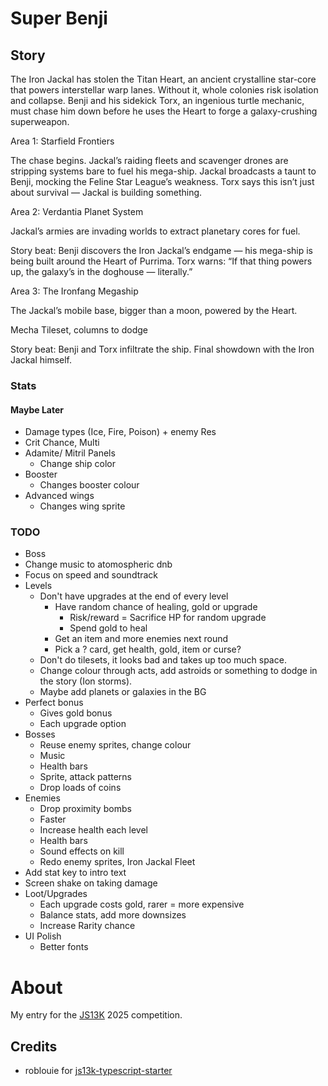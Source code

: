 # Super Benji

## Story

The Iron Jackal has stolen the Titan Heart, an ancient crystalline star-core that powers interstellar warp lanes. Without it, whole colonies risk isolation and collapse.
Benji and his sidekick Torx, an ingenious turtle mechanic, must chase him down before he uses the Heart to forge a galaxy-crushing superweapon.

Area 1: Starfield Frontiers

The chase begins. Jackal’s raiding fleets and scavenger drones are stripping systems bare to fuel his mega-ship. Jackal broadcasts a taunt to Benji, mocking the Feline Star League’s weakness. Torx says this isn’t just about survival — Jackal is building something.

Area 2: Verdantia Planet System

Jackal’s armies are invading worlds to extract planetary cores for fuel.

Story beat: Benji discovers the Iron Jackal’s endgame — his mega-ship is being built around the Heart of Purrima. Torx warns: “If that thing powers up, the galaxy’s in the doghouse — literally.”

Area 3: The Ironfang Megaship

The Jackal’s mobile base, bigger than a moon, powered by the Heart.

Mecha Tileset, columns to dodge

Story beat: Benji and Torx infiltrate the ship. Final showdown with the Iron Jackal himself.

### Stats

#### Maybe Later

- Damage types (Ice, Fire, Poison) + enemy Res
- Crit Chance, Multi
- Adamite/ Mitril Panels
  - Change ship color
- Booster
  - Changes booster colour
- Advanced wings
  - Changes wing sprite

### TODO

- Boss
- Change music to atomospheric dnb
- Focus on speed and soundtrack
- Levels
  - Don't have upgrades at the end of every level
    - Have random chance of healing, gold or upgrade
      - Risk/reward = Sacrifice HP for random upgrade
      - Spend gold to heal
    - Get an item and more enemies next round
    - Pick a ? card, get health, gold, item or curse?
  - Don't do tilesets, it looks bad and takes up too much space.
  - Change colour through acts, add astroids or something to dodge in the story (Ion storms).
  - Maybe add planets or galaxies in the BG
- Perfect bonus
  - Gives gold bonus
  - Each upgrade option
- Bosses
  - Reuse enemy sprites, change colour
  - Music
  - Health bars
  - Sprite, attack patterns
  - Drop loads of coins
- Enemies
  - Drop proximity bombs
  - Faster
  - Increase health each level
  - Health bars
  - Sound effects on kill
  - Redo enemy sprites, Iron Jackal Fleet
- Add stat key to intro text
- Screen shake on taking damage
- Loot/Upgrades
  - Each upgrade costs gold, rarer = more expensive
  - Balance stats, add more downsizes
  - Increase Rarity chance
- UI Polish
  - Better fonts

# About

My entry for the [JS13K](https://js13kgames.com/) 2025 competition.

## Credits

- roblouie for [js13k-typescript-starter](https://github.com/roblouie/js13k-typescript-starter)
